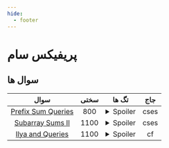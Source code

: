 ```yaml
--- 
hide:
  - footer
---
```

# پریفیکس سام

## سوال ها 
| سوال | سختی | تگ ها | جاج | 
| :-----: | :----: | :----: | :----: | 
|[Prefix Sum Queries](https://cses.fi/problemset/task/2166)|800|<details> <summary>Spoiler</summary> <ul><li>prefix_sum</li></ul> </details>|cses|
|[Subarray Sums II](https://cses.fi/problemset/task/1661)|1100|<details> <summary>Spoiler</summary> <ul><li>prefix_sum</li> <li>sort</li></ul> </details>|cses|
|[Ilya and Queries](https://codeforces.com/problemset/problem/313/B)|1100|<details> <summary>Spoiler</summary> <ul><li>prefix_sum</li></ul> </details>|cf|
